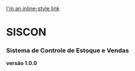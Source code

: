 [I'm an inline-style link](https://www.google.com)

# SISCON
### Sistema de Controle de Estoque e Vendas
**versão 1.0.0**


